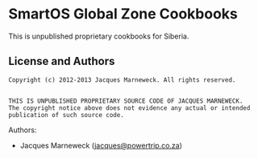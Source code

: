 # SmartOS Global Zone Cookbooks

This is unpublished proprietary cookbooks for Siberia.

## License and Authors

```
Copyright (c) 2012-2013 Jacques Marneweck. All rights reserved.


THIS IS UNPUBLISHED PROPRIETARY SOURCE CODE OF JACQUES MARNEWECK.
The copyright notice above does not evidence any actual or intended
publication of such source code.
```

Authors:

 * Jacques Marneweck (jacques@powertrip.co.za)
